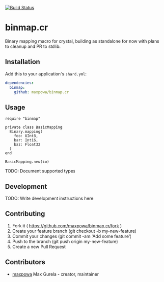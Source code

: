 [![Build Status](https://travis-ci.org/maxpowa/binmap.cr.svg?branch=master)](https://travis-ci.org/maxpowa/binmap.cr)

# binmap.cr

Binary mapping macro for crystal, building as standalone for now with plans to cleanup and PR to stdlib.

## Installation

Add this to your application's `shard.yml`:

```yaml
dependencies:
  binmap:
    github: maxpowa/binmap.cr
```

## Usage

```crystal
require "binmap"

private class BasicMapping
  Binary.mapping(
    foo: UInt8,
    bar: Int16,
    baz: Float32
  )
end

BasicMapping.new(io)
```

TODO: Document supported types

## Development

TODO: Write development instructions here

## Contributing

1. Fork it ( https://github.com/maxpowa/binmap.cr/fork )
2. Create your feature branch (git checkout -b my-new-feature)
3. Commit your changes (git commit -am 'Add some feature')
4. Push to the branch (git push origin my-new-feature)
5. Create a new Pull Request

## Contributors

- [maxpowa](https://github.com/maxpowa) Max Gurela - creator, maintainer
